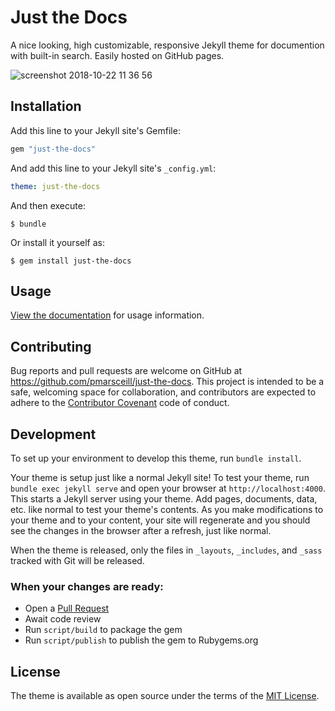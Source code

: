# Just the Docs

A nice looking, high customizable, responsive Jekyll theme for documention with built-in search. Easily hosted on GitHub pages.

![screenshot 2018-10-22 11 36 56](https://user-images.githubusercontent.com/896475/47302203-e4a8ca80-d5ee-11e8-916a-9bd30e95a40d.png)

## Installation

Add this line to your Jekyll site's Gemfile:

```ruby
gem "just-the-docs"
```

And add this line to your Jekyll site's `_config.yml`:

```yaml
theme: just-the-docs
```

And then execute:

    $ bundle

Or install it yourself as:

    $ gem install just-the-docs

## Usage

[View the documentation](https://pmarsceill.github.io/just-the-docs/) for usage information.

## Contributing

Bug reports and pull requests are welcome on GitHub at https://github.com/pmarsceill/just-the-docs. This project is intended to be a safe, welcoming space for collaboration, and contributors are expected to adhere to the [Contributor Covenant](http://contributor-covenant.org) code of conduct.

## Development

To set up your environment to develop this theme, run `bundle install`.

Your theme is setup just like a normal Jekyll site! To test your theme, run `bundle exec jekyll serve` and open your browser at `http://localhost:4000`. This starts a Jekyll server using your theme. Add pages, documents, data, etc. like normal to test your theme's contents. As you make modifications to your theme and to your content, your site will regenerate and you should see the changes in the browser after a refresh, just like normal.

When the theme is released, only the files in `_layouts`, `_includes`, and `_sass` tracked with Git will be released.


### When your changes are ready:

- Open a [Pull Request](https://github.com/pmarsceill/just-the-docs/pulls)
- Await code review
- Run `script/build` to package the gem
- Run `script/publish` to publish the gem to Rubygems.org

## License

The theme is available as open source under the terms of the [MIT License](http://opensource.org/licenses/MIT).

